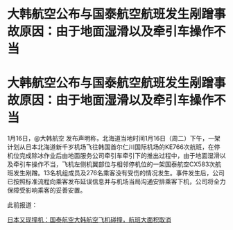 # 大韩航空公布与国泰航空航班发生剐蹭事故原因：由于地面湿滑以及牵引车操作不当

# 大韩航空公布与国泰航空航班发生剐蹭事故原因：由于地面湿滑以及牵引车操作不当

1月16日，@大韩航空
发布声明称，北海道当地时间1月16日（周二）下午，一架计划从日本北海道新千岁机场飞往韩国首尔仁川国际机场的KE766次航班，在停机位完成除冰作业后由地面服务公司牵引车牵引下的推出过程中，由于地面湿滑以及牵引车操作不当，飞机左侧机翼部位与相邻停机位的一架国泰航空CX583次航班发生剐蹭。13名机组成员及276名乘客没有受伤的情况发生。事件发生后，公司已按照标准流程向乘客发布延误信息并与机场当局沟通安排乘客下机，公司将全力保障受影响乘客的妥善安置。

此前报道：

[日本又现撞机：国泰航空大韩航空飞机碰撞，航班大面积取消](https://news.qq.com/rain/a/20240116A07OO700)

